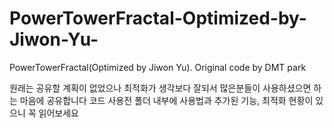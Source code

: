 # PowerTowerFractal-Optimized-by-Jiwon-Yu-
PowerTowerFractal(Optimized by Jiwon Yu). Original code by DMT park

원래는 공유할 계획이 없었으나 최적화가 생각보다 잘되서 많은분들이 사용하셨으면 하는 마음에 공유합니다
코드 사용전 폴더 내부에 사용법과 추가된 기능, 최적화 현황이 있으니 꼭 읽어보세요
